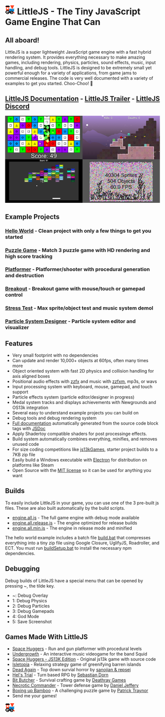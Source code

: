 # ![LittleJS Logo](favicon.png) LittleJS - The Tiny JavaScript Game Engine That Can

## All aboard!

LittleJS is a super lightweight JavaScript game engine with a fast hybrid rendering system. It provides everything necessary to make amazing games, including rendering, physics, particles, sound effects, music, input handling, and debug tools. LittleJS is designed to be extremely small yet powerful enough for a variety of applications, from game jams to commercial releases. The code is very well documented with a variety of examples to get you started. Choo-Choo! 🚂

## [LittleJS Documentation](https://killedbyapixel.github.io/LittleJS/docs) - [LittleJS Trailer](https://youtu.be/chuBzGjv7Ms) - [LittleJS Discord](https://discord.gg/zb7hcGkyZe)

![LittleJS Screenshot](examples/screenshot.jpg)

## Example Projects

### [Hello World](https://killedbyapixel.github.io/LittleJS/) - Clean project with only a few things to get you started
### [Puzzle Game](https://killedbyapixel.github.io/LittleJS/examples/puzzle) - Match 3 puzzle game with HD rendering and high score tracking
### [Platformer](https://killedbyapixel.github.io/LittleJS/examples/platformer) - Platformer/shooter with procedural generation and destruction
### [Breakout](https://killedbyapixel.github.io/LittleJS/examples/breakout) - Breakout game with mouse/touch or gamepad control
### [Stress Test](https://killedbyapixel.github.io/LittleJS/examples/stress) - Max sprite/object test and music system demol
### [Particle System Designer](https://killedbyapixel.github.io/LittleJS/examples/particles) - Particle system editor and visualizer

## Features

- Very small footprint with no dependencies
- Can update and render 10,000+ objects at 60fps, often many times more
- Object oriented system with fast 2D physics and collision handling for axis aligned boxes
- Positional audio effects with [zzfx](https://killedbyapixel.github.io/ZzFX/) and music with [zzfxm](https://keithclark.github.io/ZzFXM/), mp3s, or wavs
- Input processing system with keyboard, mouse, gamepad, and touch support
- Particle effects system (particle editor/designer in progress)
- Medal system tracks and displays achievements with Newgrounds and OS13k integration
- Several easy to understand example projects you can build on
- Debug tools and debug rendering system
- [Full documentation](https://killedbyapixel.github.io/LittleJS/docs) automatically generated from the source code block tags with [JSDoc](https://github.com/jsdoc/jsdoc)
- Apply Shadertoy compatible shaders for post processinge effects.
- Build system automatically combines everything, minifies, and removes unused code
- For size coding competitions like [js13kGames](https://js13kgames.com/), starter project builds to a 7KB zip file
- Easily build a Windows executable with [Electron](https://www.electronjs.org/) for distribution on platforms like Steam
- Open Source with the [MIT license](https://github.com/KilledByAPixel/LittleJS/blob/main/LICENSE) so it can be used for anything you want

## Builds

To easily include LittleJS in your game, you can use one of the 3 pre-built js files. These are also built automatically by the build scripts.

- [engine.all.js](https://github.com/KilledByAPixel/LittleJS/blob/main/engine/engine.all.js) - The full game engine with debug mode available
- [engine.all.release.js](https://github.com/KilledByAPixel/LittleJS/blob/main/engine/engine.all.release.js) - The engine optimized for release builds
- [engine.all.min.js](https://github.com/KilledByAPixel/LittleJS/blob/main/engine/engine.all.min.js) - The engine in release mode and minified

The hello world example includes a batch file [build.bat](https://github.com/KilledByAPixel/LittleJS/blob/main/build.bat) that compresses everything into a tiny zip file using Google Closure, UglifyJS, Roadroller, and ECT. You must run [buildSetup.bat](https://github.com/KilledByAPixel/LittleJS/blob/main/buildSetup.bat) to install the necessary npm dependencies.

## Debugging

Debug builds of LittleJS have a special menu that can be opened by pressing ~, the tilde key.

- ~: Debug Overlay
- 1: Debug Physics
- 2: Debug Particles
- 3: Debug Gamepads
- 4: God Mode
- 5: Save Screenshot

## Games Made With LittleJS

- [Space Huggers](https://www.newgrounds.com/portal/view/819609) - Run and gun platformer with procedural levels
- [Undergrowth](https://undergrowth.squidband.uk/) - An interactive music videogame for the band Squid
- [Space Huggers - JS13K Edition](https://github.com/KilledByAPixel/SpaceHuggers) - Original js13k game with source code
- [Isletopia](https://store.steampowered.com/app/1861260/Isletopia) - Relaxing strategy game of greenifying barren islands
- [Dead Again](https://js13kgames.com/entries/dead-again) - Top down survial horror by [sanojian & repsej](https://github.com/sanojian/js13k_2022)
- [Hel's Trial](https://js13kgames.com/entries/hels-trial) - Turn based RPG by [Sebastian Dorn](https://github.com/sebadorn/js13k-2022-death)
- [Bit Butcher](https://js13kgames.com/entries/bit-butcher) - Survival crafting game by [Deathray Games](https://github.com/deathraygames/bit-butcher)
- [Necrotic Commander](https://js13kgames.com/entries/necrotic-commander) - Tower defense game by [Daniel Jeffery](https://github.com/d-jeffery/NecroticCommander)
- [Boxing up Bamboo](https://patrickgh3.itch.io/boxing-up-bamboo) - A challenging puzzle game by [Patrick Traynor](https://cwpat.me/about)
- Send me your games!

![LittleJS Logo](favicon.png)
